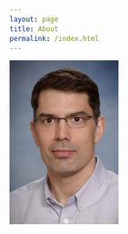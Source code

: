 ```yaml
---
layout: page
title: About
permalink: /index.html
---
```


![Prof. J.-F. Chamberland](assets/photo.jpg)

